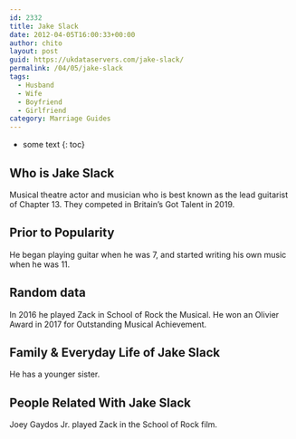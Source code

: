 ```yaml
---
id: 2332
title: Jake Slack
date: 2012-04-05T16:00:33+00:00
author: chito
layout: post
guid: https://ukdataservers.com/jake-slack/
permalink: /04/05/jake-slack
tags:
  - Husband
  - Wife
  - Boyfriend
  - Girlfriend
category: Marriage Guides
---
```


* some text
{: toc}


## Who is  Jake Slack
                  
                  
                  
Musical theatre actor and musician who is best known as the lead guitarist of Chapter 13. They competed in Britain&#8217;s Got Talent in 2019.
                  
                
                
                
## Prior to Popularity 
                  
                  
                  
He began playing guitar when he was 7, and started writing his own music when he was 11. 
                  
                
                
                
## Random data 
                  
                  
                  
In 2016 he played Zack in School of Rock the Musical. He won an Olivier Award in 2017 for Outstanding Musical Achievement. 
                  
                
                
                
## Family & Everyday Life of Jake Slack
                  
                  
                  
He has a younger sister. 
                  
                
                
                
## People Related With  Jake Slack
                  
                  
                  
Joey Gaydos Jr. played Zack in the School of Rock film. 
                  
                
              
            
          
          
          
    
    
  

